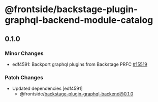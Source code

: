 # @frontside/backstage-plugin-graphql-backend-module-catalog

## 0.1.0

### Minor Changes

- edf4591: Backport graphql plugins from Backstage PRFC [#15519](https://github.com/backstage/backstage/pull/15519)

### Patch Changes

- Updated dependencies [edf4591]
  - @frontside/backstage-plugin-graphql-backend@0.1.0
